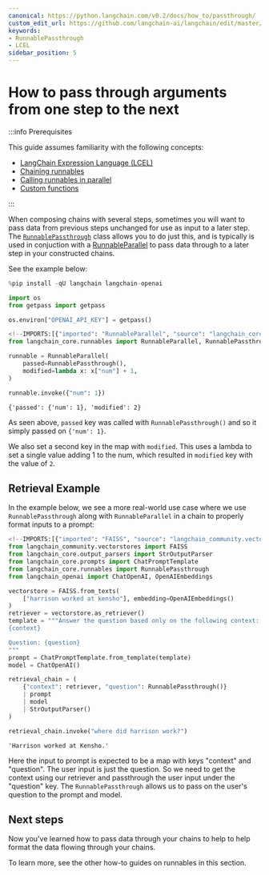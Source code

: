 ```yaml
---
canonical: https://python.langchain.com/v0.2/docs/how_to/passthrough/
custom_edit_url: https://github.com/langchain-ai/langchain/edit/master/docs/docs/how_to/passthrough.ipynb
keywords:
- RunnablePassthrough
- LCEL
sidebar_position: 5
---
```


# How to pass through arguments from one step to the next

:::info Prerequisites

This guide assumes familiarity with the following concepts:
- [LangChain Expression Language (LCEL)](/docs/concepts/#langchain-expression-language)
- [Chaining runnables](/docs/how_to/sequence/)
- [Calling runnables in parallel](/docs/how_to/parallel/)
- [Custom functions](/docs/how_to/functions/)

:::

When composing chains with several steps, sometimes you will want to pass data from previous steps unchanged for use as input to a later step. The [`RunnablePassthrough`](https://api.python.langchain.com/en/latest/runnables/langchain_core.runnables.passthrough.RunnablePassthrough.html) class allows you to do just this, and is typically is used in conjuction with a [RunnableParallel](/docs/how_to/parallel/) to pass data through to a later step in your constructed chains.

See the example below:

```python
%pip install -qU langchain langchain-openai

import os
from getpass import getpass

os.environ["OPENAI_API_KEY"] = getpass()
```

```python
<!--IMPORTS:[{"imported": "RunnableParallel", "source": "langchain_core.runnables", "docs": "https://api.python.langchain.com/en/latest/runnables/langchain_core.runnables.base.RunnableParallel.html", "title": "How to pass through arguments from one step to the next"}, {"imported": "RunnablePassthrough", "source": "langchain_core.runnables", "docs": "https://api.python.langchain.com/en/latest/runnables/langchain_core.runnables.passthrough.RunnablePassthrough.html", "title": "How to pass through arguments from one step to the next"}]-->
from langchain_core.runnables import RunnableParallel, RunnablePassthrough

runnable = RunnableParallel(
    passed=RunnablePassthrough(),
    modified=lambda x: x["num"] + 1,
)

runnable.invoke({"num": 1})
```

```output
{'passed': {'num': 1}, 'modified': 2}
```

As seen above, `passed` key was called with `RunnablePassthrough()` and so it simply passed on `{'num': 1}`. 

We also set a second key in the map with `modified`. This uses a lambda to set a single value adding 1 to the num, which resulted in `modified` key with the value of `2`.

## Retrieval Example

In the example below, we see a more real-world use case where we use `RunnablePassthrough` along with `RunnableParallel` in a chain to properly format inputs to a prompt:

```python
<!--IMPORTS:[{"imported": "FAISS", "source": "langchain_community.vectorstores", "docs": "https://api.python.langchain.com/en/latest/vectorstores/langchain_community.vectorstores.faiss.FAISS.html", "title": "How to pass through arguments from one step to the next"}, {"imported": "StrOutputParser", "source": "langchain_core.output_parsers", "docs": "https://api.python.langchain.com/en/latest/output_parsers/langchain_core.output_parsers.string.StrOutputParser.html", "title": "How to pass through arguments from one step to the next"}, {"imported": "ChatPromptTemplate", "source": "langchain_core.prompts", "docs": "https://api.python.langchain.com/en/latest/prompts/langchain_core.prompts.chat.ChatPromptTemplate.html", "title": "How to pass through arguments from one step to the next"}, {"imported": "RunnablePassthrough", "source": "langchain_core.runnables", "docs": "https://api.python.langchain.com/en/latest/runnables/langchain_core.runnables.passthrough.RunnablePassthrough.html", "title": "How to pass through arguments from one step to the next"}, {"imported": "ChatOpenAI", "source": "langchain_openai", "docs": "https://api.python.langchain.com/en/latest/chat_models/langchain_openai.chat_models.base.ChatOpenAI.html", "title": "How to pass through arguments from one step to the next"}, {"imported": "OpenAIEmbeddings", "source": "langchain_openai", "docs": "https://api.python.langchain.com/en/latest/embeddings/langchain_openai.embeddings.base.OpenAIEmbeddings.html", "title": "How to pass through arguments from one step to the next"}]-->
from langchain_community.vectorstores import FAISS
from langchain_core.output_parsers import StrOutputParser
from langchain_core.prompts import ChatPromptTemplate
from langchain_core.runnables import RunnablePassthrough
from langchain_openai import ChatOpenAI, OpenAIEmbeddings

vectorstore = FAISS.from_texts(
    ["harrison worked at kensho"], embedding=OpenAIEmbeddings()
)
retriever = vectorstore.as_retriever()
template = """Answer the question based only on the following context:
{context}

Question: {question}
"""
prompt = ChatPromptTemplate.from_template(template)
model = ChatOpenAI()

retrieval_chain = (
    {"context": retriever, "question": RunnablePassthrough()}
    | prompt
    | model
    | StrOutputParser()
)

retrieval_chain.invoke("where did harrison work?")
```

```output
'Harrison worked at Kensho.'
```

Here the input to prompt is expected to be a map with keys "context" and "question". The user input is just the question. So we need to get the context using our retriever and passthrough the user input under the "question" key. The `RunnablePassthrough` allows us to pass on the user's question to the prompt and model. 

## Next steps

Now you've learned how to pass data through your chains to help to help format the data flowing through your chains.

To learn more, see the other how-to guides on runnables in this section.